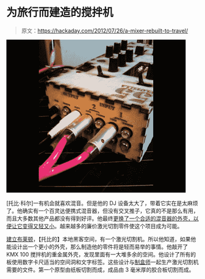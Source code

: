 # 为旅行而建造的搅拌机

> 原文：<https://hackaday.com/2012/07/26/a-mixer-rebuilt-to-travel/>

![](img/7dd9e94894818e4f2b3d270d0af77d0b.png "mixer-rebuilt-to-travel")

[托比·科尔]一有机会就喜欢混音。但是他的 DJ 设备太大了，带着它实在是太麻烦了。他确实有一个百灵达便携式混音器，但没有交叉推子，它真的不是那么有用，而且大多数其他产品都没有得到好评。他最终[更换了一个合适的混音器的外壳，以便让它变得又轻又小](http://www.55th.co.uk/research-department/55th-mixer/)。越来越多的廉价激光切割零件使这个项目成为可能。

[建立布莱顿](http://www.buildbrighton.com/blog/)，【托比的】本地黑客空间，有一个激光切割机。所以他知道，如果他能设计出一个更小的外壳，那么制造他的零件将是轻而易举的事情。他敲开了 KMX 100 搅拌机的重金属外壳，发现里面有一大堆多余的空间。他设计了所有的板使用数字卡尺适当的空间洞和文字标签。这些设计与[制盒师](http://boxmaker.rahulbotics.com/)一起生产激光切割机需要的文件。第一个原型由纸板切割而成，成品由 3 毫米厚的胶合板切割而成。